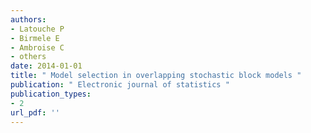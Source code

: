 ```yaml
---
authors: 
- Latouche P 
- Birmele E 
- Ambroise C 
- others  
date: 2014-01-01
title: " Model selection in overlapping stochastic block models "
publication: " Electronic journal of statistics "
publication_types:
- 2
url_pdf: ''
---
```

